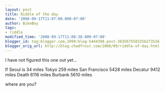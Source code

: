 ```yaml
---
layout: post
title: Riddle of the day
date: '2008-09-17T11:07:00.000-07:00'
author: BikeBoy
tags:
- riddle
modified_time: '2008-09-17T11:08:38.809-07:00'
blogger_id: tag:blogger.com,1999:blog-5444398.post-3635675583256273516
blogger_orig_url: http://blog.chadfrost.com/2008/09/riddle-of-day.html
---
```


I have not figured this one out yet... 

If Seoul is  34 miles 
   Tokyo 259 miles 
   San Francisco 5428 miles 
   Decatur 9412 miles 
   Death 6116 miles 
   Burbank 5610 miles 

where are you? 